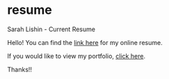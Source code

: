 # resume
Sarah Lishin - Current Resume

Hello! You can find the [link here](https://sarah-lishin.github.io/resume/) for my online resume.

If you would like to view my portfolio, [click here](https://sarah-lishin.github.io/sarah-lishin-portfolio/).

Thanks!!
